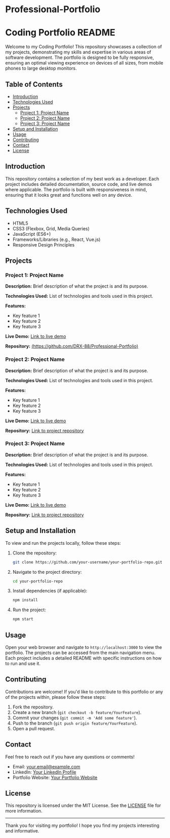 # Professional-Portfolio

# Coding Portfolio README

Welcome to my Coding Portfolio! This repository showcases a collection of my projects, demonstrating my skills and expertise in various areas of software development. The portfolio is designed to be fully responsive, ensuring an optimal viewing experience on devices of all sizes, from mobile phones to large desktop monitors.

## Table of Contents

- [Introduction](#introduction)
- [Technologies Used](#technologies-used)
- [Projects](#projects)
  - [Project 1: Project Name](#project-1-project-name)
  - [Project 2: Project Name](#project-2-project-name)
  - [Project 3: Project Name](#project-3-project-name)
- [Setup and Installation](#setup-and-installation)
- [Usage](#usage)
- [Contributing](#contributing)
- [Contact](#contact)
- [License](#license)

## Introduction

This repository contains a selection of my best work as a developer. Each project includes detailed documentation, source code, and live demos where applicable. The portfolio is built with responsiveness in mind, ensuring that it looks great and functions well on any device.

## Technologies Used

- HTML5
- CSS3 (Flexbox, Grid, Media Queries)
- JavaScript (ES6+)
- Frameworks/Libraries (e.g., React, Vue.js)
- Responsive Design Principles

## Projects

### Project 1: Project Name

**Description:** Brief description of what the project is and its purpose.

**Technologies Used:** List of technologies and tools used in this project.

**Features:**
- Key feature 1
- Key feature 2
- Key feature 3

**Live Demo:** [Link to live demo](#)

**Repository:** [(https://github.com/DRX-88/Professional-Portfolio)](#)

### Project 2: Project Name

**Description:** Brief description of what the project is and its purpose.

**Technologies Used:** List of technologies and tools used in this project.

**Features:**
- Key feature 1
- Key feature 2
- Key feature 3

**Live Demo:** [Link to live demo](#)

**Repository:** [Link to project repository](#)

### Project 3: Project Name

**Description:** Brief description of what the project is and its purpose.

**Technologies Used:** List of technologies and tools used in this project.

**Features:**
- Key feature 1
- Key feature 2
- Key feature 3

**Live Demo:** [Link to live demo](#)

**Repository:** [Link to project repository](#)

## Setup and Installation

To view and run the projects locally, follow these steps:

1. Clone the repository:
   ```bash
   git clone https://github.com/your-username/your-portfolio-repo.git
   ```

2. Navigate to the project directory:
   ```bash
   cd your-portfolio-repo
   ```

3. Install dependencies (if applicable):
   ```bash
   npm install
   ```

4. Run the project:
   ```bash
   npm start
   ```

## Usage

Open your web browser and navigate to `http://localhost:3000` to view the portfolio. The projects can be accessed from the main navigation menu. Each project includes a detailed README with specific instructions on how to run and use it.

## Contributing

Contributions are welcome! If you'd like to contribute to this portfolio or any of the projects within, please follow these steps:

1. Fork the repository.
2. Create a new branch (`git checkout -b feature/YourFeature`).
3. Commit your changes (`git commit -m 'Add some feature'`).
4. Push to the branch (`git push origin feature/YourFeature`).
5. Open a pull request.

## Contact

Feel free to reach out if you have any questions or comments!

- Email: your.email@example.com
- LinkedIn: [Your LinkedIn Profile](#)
- Portfolio Website: [Your Portfolio Website](#)

## License

This repository is licensed under the MIT License. See the [LICENSE](LICENSE) file for more information.

---

Thank you for visiting my portfolio! I hope you find my projects interesting and informative.
